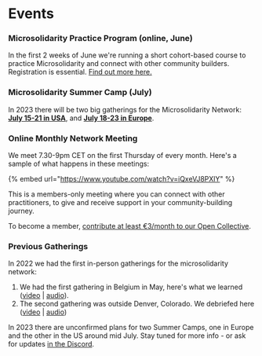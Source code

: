 # Events

### Microsolidarity Practice Program (online, June)

In the first 2 weeks of June we're running a short cohort-based course to practice Microsolidarity and connect with other community builders. Registration is essential. [Find out more here.](../practice-program/)



### Microsolidarity Summer Camp (July)

In 2023 there will be two big gatherings for the Microsolidarity Network: [**July 15-21 in USA**](https://dandelion.earth/events/6441dc5e443b170002452172), and [**July 18-23 in Europe**](../eu-summer-camp-2023.md).



### Online Monthly Network Meeting

We meet 7.30-9pm CET on the first Thursday of every month. Here's a sample of what happens in these meetings:

{% embed url="https://www.youtube.com/watch?v=iQxeVJ8PXlY" %}

This is a members-only meeting where you can connect with other practitioners, to give and receive support in your community-building journey.

To become a member, [contribute at least €3/month to our Open Collective](http://opencollective.com/microsolidarity).



### Previous Gatherings

In 2022 we had the first in-person gatherings for the microsolidarity network:

1. We had the first gathering in Belgium in May, here's what we learned ([video](https://www.youtube.com/watch?v=u-mgfPm6hsg) | [audio](https://anchor.fm/Microsolidarity/episodes/What-We-Learned-From-the-1st-Gathering-of-Microsolidarity-Practitioners-e1jnnmi)).&#x20;
2. The second gathering was outside Denver, Colorado. We debriefed here ([video](https://www.youtube.com/watch?v=p0y4qGz0pXQ\&t=15s) | [audio](https://podcasters.spotify.com/pod/show/Microsolidarity/episodes/Reflecting-on-our-Denver-Microsolidarity-Gathering-in-October-2022-e1t5o66/a-a951ejl))

In 2023 there are unconfirmed plans for two Summer Camps, one in Europe and the other in the US around mid July. Stay tuned for more info - or ask for updates [in the Discord](https://discord.gg/Kp2xVuSFAX).

